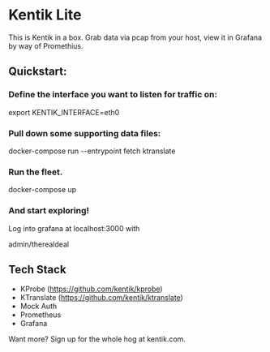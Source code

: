 # Kentik Lite

This is Kentik in a box. Grab data via pcap from your host, view it in Grafana by way of Promethius.

## Quickstart:

### Define the interface you want to listen for traffic on:
export KENTIK_INTERFACE=eth0

### Pull down some supporting data files:
docker-compose run --entrypoint fetch ktranslate

### Run the fleet.
docker-compose up

### And start exploring!
Log into grafana at localhost:3000 with

admin/therealdeal

## Tech Stack
* KProbe (https://github.com/kentik/kprobe)
* KTranslate (https://github.com/kentik/ktranslate)
* Mock Auth
* Prometheus
* Grafana

Want more? Sign up for the whole hog at kentik.com.
